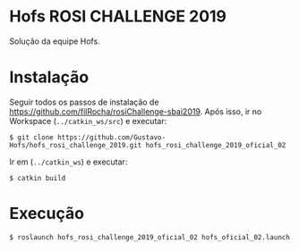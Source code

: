 # Hofs ROSI CHALLENGE 2019

Solução da equipe Hofs.

# Instalação

Seguir todos os passos de instalação de https://github.com/filRocha/rosiChallenge-sbai2019.
Após isso, ir no Workspace (`../catkin_ws/src`) e executar:

```
$ git clone https://github.com/Gustavo-Hofs/hofs_rosi_challenge_2019.git hofs_rosi_challenge_2019_oficial_02
```

Ir em (`../catkin_ws`) e executar:

```
$ catkin build
```

# Execução

```
$ roslaunch hofs_rosi_challenge_2019_oficial_02 hofs_oficial_02.launch
```
